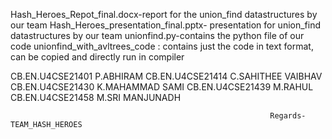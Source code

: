 Hash_Heroes_Repot_final.docx-report for the union_find datastructures by our team
Hash_Heroes_presentation_final.pptx- presentation for union_find datastructures by our team
unionfind.py-contains the python file of our code
unionfind_with_avltrees_code : contains just the code in text format, can be copied and directly run in compiler


CB.EN.U4CSE21401 P.ABHIRAM
CB.EN.U4CSE21414 C.SAHITHEE VAIBHAV
CB.EN.U4CSE21430 K.MAHAMMAD SAMI
CB.EN.U4CSE21439 M.RAHUL
CB.EN.U4CSE21458 M.SRI MANJUNADH

                                                              Regards-TEAM_HASH_HEROES
